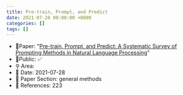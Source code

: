 ```yaml
---
title: Pre-train, Prompt, and Predict
date: 2021-07-28 00:00:00 +0800
categories: []
tags: []
---
```


- 📙Paper: "[Pre-train, Prompt, and Predict: A Systematic Survey of Prompting Methods in Natural Language Processing](https://www.semanticscholar.org/paper/Pre-train%2C-Prompt%2C-and-Predict%3A-A-Systematic-Survey-Liu-Yuan/28692beece311a90f5fa1ca2ec9d0c2ce293d069)"
- 🔑Public: ✅
- ⚲ Area: 
- 📅 Date: 2021-07-28
- 🔎 Paper Section: general methods
- 📝 References: 223
